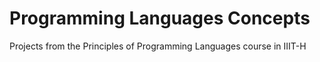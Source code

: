 # Programming Languages Concepts
Projects from the Principles of Programming Languages course in IIIT-H
